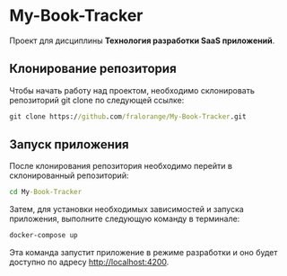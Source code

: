 # My-Book-Tracker

Проект для дисциплины **Технология разработки SaaS приложений**.

## Клонирование репозитория

Чтобы начать работу над проектом, необходимо склонировать репозиторий git clone по следующей ссылке:

```cmd
git clone https://github.com/fralorange/My-Book-Tracker.git
```

## Запуск приложения

После клонирования репозитория необходимо перейти в склонированный репозиторий:

```cmd
cd My-Book-Tracker
```

Затем, для установки необходимых зависимостей и запуска приложения, выполните следующую команду в терминале:

```cmd
docker-compose up
```

Эта команда запустит приложение в режиме разработки и оно будет доступно по адресу <http://localhost:4200>.
